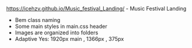 https://icehzv.github.io/Music_festival_Landing/ - Music Festival Landing

- Bem class naming
- Some main styles in main.css header
- Images are organized into folders
- Adaptive Yes: 1920px main , 1366px , 375px
